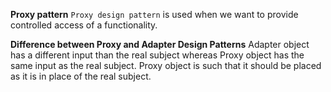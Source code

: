 **Proxy pattern**
`Proxy design pattern` is used when we want to provide controlled access of a functionality.

**Difference between Proxy and Adapter Design Patterns**
Adapter object has a different input than the real subject whereas Proxy object has the same input as the real subject. Proxy object is such that it should be placed as it is in place of the real subject.

